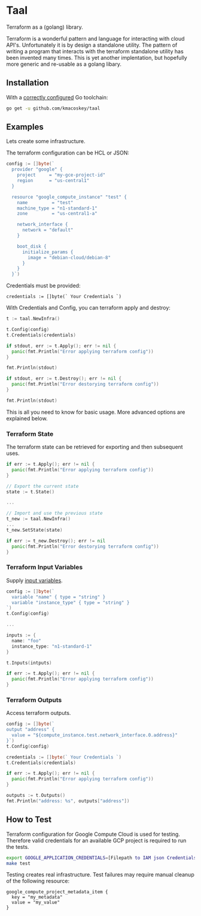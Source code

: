 # Taal

Terraform as a (golang) library.

Terraform is a wonderful pattern and language for interacting with cloud API's. Unfortunately it is by design a standalone utility. The pattern of writing a program that interacts with the terraform standalone utility has been invented many times. This is yet another implentation, but hopefully more generic and re-usable as a golang libary.

## Installation

With a [correctly configured](https://golang.org/doc/install#testing) Go toolchain:

```sh
go get -u github.com/kmacoskey/taal
```

## Examples

Lets create some infrastructure. 

The terraform configuration can be HCL or JSON:

```go
config := []byte(`
  provider "google" {
    project     = "my-gce-project-id"
    region      = "us-central1"
  }

  resource "google_compute_instance" "test" {
    name         = "test"
    machine_type = "n1-standard-1"
    zone         = "us-central1-a"

    network_interface {
      network = "default"
    }

    boot_disk {
      initialize_params {
        image = "debian-cloud/debian-8"
      }
    }
  }`)
```

Credentials must be provided:

```
credentials := []byte(` Your Credentials `)
```

With Credentials and Config, you can terraform apply and destroy:

```go
t := taal.NewInfra()

t.Config(config)
t.Credentials(credentials)

if stdout, err := t.Apply(); err != nil {
  panic(fmt.Println("Error applying terraform config"))
}

fmt.Println(stdout)

if stdout, err := t.Destroy(); err != nil {
  panic(fmt.Println("Error destorying terraform config"))
}

fmt.Println(stdout)
```

This is all you need to know for basic usage. More advanced options are explained below.

### Terraform State

The terraform state can be retrieved for exporting and then subsequent uses.

```go
if err := t.Apply(); err != nil {
  panic(fmt.Println("Error applying terraform config"))
}

// Export the current state
state := t.State()

...

// Import and use the previous state
t_new := taal.NewInfra()
...
t_new.SetState(state)

if err := t_new.Destroy(); err != nil 
  panic(fmt.Println("Error destorying terraform config"))
}
```

### Terraform Input Variables

Supply [input variables](https://www.terraform.io/docs/configuration/variables.html).

```go
config := []byte(`
  variable "name" { type = "string" }
  variable "instance_type" { type = "string" }
`)
t.Config(config)

...

inputs := {
  name: "foo"
  instance_type: "n1-standard-1"
}

t.Inputs(intputs)

if err := t.Apply(); err != nil {
  panic(fmt.Println("Error applying terraform config"))
}
```

### Terraform Outputs

Access terraform outputs.

```go
config := []byte(`
output "address" {
  value = "${compute_instance.test.network_interface.0.address}"
}`)
t.Config(config)

credentials := []byte(` Your Credentials `)
t.Credentials(credentials)

if err := t.Apply(); err != nil {
  panic(fmt.Println("Error applying terraform config"))
}

outputs := t.Outputs()
fmt.Println("address: %s", outputs["address"])
```

## How to Test

Terraform configuration for Google Compute Cloud is used for testing. Therefore valid credentials for an available GCP project is required to run the tests.

```sh
export GOOGLE_APPLICATION_CREDENTIALS=[Filepath to IAM json Credentials]
make test
```

Testing creates real infrastructure. Test failures may require manual cleanup of the following resource:

```
google_compute_project_metadata_item { 
  key = "my_metadata" 
  value = "my_value" 
}
```

